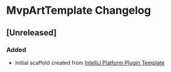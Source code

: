 <!-- Keep a Changelog guide -> https://keepachangelog.com -->

# MvpArtTemplate Changelog

## [Unreleased]
### Added
- Initial scaffold created from [IntelliJ Platform Plugin Template](https://github.com/JetBrains/intellij-platform-plugin-template)
